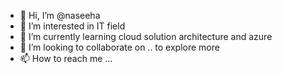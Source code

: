 - 👋 Hi, I’m @naseeha
- 👀 I’m interested in IT field
- 🌱 I’m currently learning cloud solution architecture  and azure 
- 💞️ I’m looking to collaborate on .. to explore more
- 📫 How to reach me ...

<!---
naseeha/naseeha is a ✨ special ✨ repository because its `README.md` (this file) appears on your GitHub profile.
You can click the Preview link to take a look at your changes.
--->
